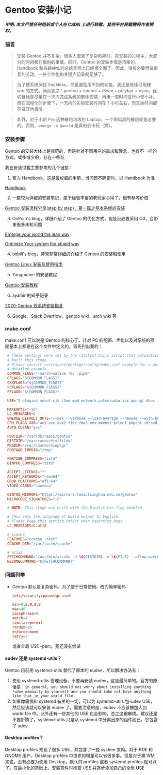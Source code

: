 # Gentoo 安装小记


**_申明: 本文严禁任何组织或个人在 CSDN 上进行转载，其他平台转载需经作者授权。_**

### 前言

> 安装 Gentoo 并不复杂，很多人混淆了复杂和耗时。在安装的过程中，大部分的时间都在做别的事情。同时，Gentoo 的安装步骤是清晰的，Handbook 和各路神仙的总结实际上已经很全面了。因此，没有必要再做重复的劳动，一些个性化的关键点记录就足够了。

> 为了使系统保持 Suckless，尽量避免用不到的功能，我还是继续沿用裸 wm 的方式。简而言之：gentoo + openrc + i3wm + polybar + nvim。我的目标是尽量在一天内完成系统的整体安装，再用一周时间进行小修小补。而在流程化的步骤下，一天内的实际安装时间在 1 小时左右，而其余时间都在做其他事情。

> 此外，对于小新 Pro 这种散热垃圾的 Laptop，一个带风扇的散热架是必要的。否则，`emerge -e @world` 是真的会卡死（哭）。

### 安装步骤

Gentoo 的安装大体上是规范的，但是针对不同用户的需求和理念，也有不一样的方式。或多或少的，存在一些坑

我在安装过程主要参考的几个链接：

1. 官方 Handbook，这是最权威的手册，当问题不确定时，以 Handbook 为准

[Handbook](https://wiki.gentoo.org/wiki/Handbook:AMD64/zh-cn)

2. 一篇较为详细的安装笔记，属于经验丰富的老玩家心得了，很有参考价值

[Gentoo 安装流程分享(step by step)，第一篇之基本系统的安装](https://zhuanlan.zhihu.com/p/122222365)

3. OriPoin's blog，详细介绍了 Gentoo 的优化方式，但是没必要采用 O3，会带来很多未知问题

[Emerge your world the lean way](https://blog.oripoin.me/2022/04/emerge-your-world-the-lean-way/)

[Optimize Your system the stupid way](https://blog.oripoin.me/2022/04/optimize-your-system-the-stupid-way/)

4. bitbili's blog，非常非常详细的介绍了 Gentoo 的安装和使用

[Gentoo Linux 安装及使用指南](https://bitbili.net/gentoo-linux-installation-and-usage-tutorial.html)

5. Yangmame 的安装教程

[Gentoo 安装教程](https://blog.yangmame.org/Gentoo%E5%AE%89%E8%A3%85%E6%95%99%E7%A8%8B.html)

6. ayamir 的知乎记录

[2020-Gentoo 双系统安装指北](https://zhuanlan.zhihu.com/p/166652475)

6. Google，Stack Overflow，gentoo wiki，arch wiki 等

### make.conf

make.conf 可以说是 Gentoo 的核心了，针对 PC 的配置、优化以及对系统的预期基本上都是在这个文件中定义的，首先列出我的：

```make.conf
 # These settings were set by the catalyst build script that automatically
 # built this stage.
 # Please consult /usr/share/portage/config/make.conf.example for a more
 # detailed example.
 COMMON_FLAGS="-march=native -O2 -pipe"
 CFLAGS="${COMMON_FLAGS}"
 CXXFLAGS="${COMMON_FLAGS}"
 FCFLAGS="${COMMON_FLAGS}"
 FFLAGS="${COMMON_FLAGS}"

 USE="X elogind mount cjk i3wm mpd network pulseaudio ipc opengl dbus -gnome -kde"

 MAKEOPTS="-j6"
 LC_MESSAGES=C
 EMERGE_DEFAULT_OPTS="--ask --verbose --load-average --newuse --with-bdeps=y --keep-going --deep"
 CPU_FLAGS_X86="aes avx avx2 f16c fma3 mmx mmxext pclmul popcnt rdrand sse sse2 sse3 sse4_1 sse4_2 ssse3"
 AUTO_CLEAN="yes"

 PORTDIR="/var/db/repos/gentoo"
 DISTDIR="/var/cache/distfiles"
 PKGDIR="/var/chache/binpkgs"
 PORTAGE_TMPDIR="/tmp"

 PORTAGE_COMPRESS="zstd"
 BINPKG_COMPRESS="zstd"

 ACCEPT_LICENSE="*"
 ACCEPT_KEYWORDS="~amd64"
 GRUB_PLATFORMS="efi-64"
 VIDEO_CARDS="nouveau"

 GENTOO_MIRRORS="https://mirrors.tuna.tsinghua.edu.cn/gentoo"
 MICROCODE_SIGNATURES="-S"

 # NOTE: This stage was built with the bindist Use flag enabled

 # This sets the language of build output to English.
 # Please keep this setting intact when reporting bugs.
 LC_MESSAGES=C.utf8

 # ccache
 FEATURES="ccache -test"
 CCACHE_DIR="/var/cache/ccache"

 # aria2
 FETCHCOMMAND="/usr/bin/aria2c -d \${DISTDIR} -o \${FILE} --allow-overwrite=true --max-tries=5 --max-file-not-found=2 --max-concurrent-downloads=5 --connect-timeout=5 --timeout=5 --split=5 --min-split-size=2M --lowest-speed-limit=20K --max-connection-per-server=9 --uri-selector=feedback \${URI}"
 RESUMECOMMAND="${FETCHCOMMAND}"
```

### 问题列举

- Gentoo 默认是复杂密码，为了便于日常使用，改为简单密码：

  ```passwdqc.conf
  /etc/security/passwdqc.conf

  min=8,8,8,8,8
  max=40
  passphrase=0
  match=4
  similar=permit
  random=24
  enforce=none
  retry=3
  ```

  或者全局 USE -pam，我还没有尝试

#### eudev 还是 systemd-utils？

Gentoo 目前用 systemd-utils 替代了原本的 eudev，所以解决办法有：

1. 使用 systemd-utils 管理设备，不要再安装 eudev，这是最简单的。官方的原话是：`in general, you should not worry about installing anything *udev manually by yourself and you should imho not have anything like that in your world file.`
2. 如果你痛恨和 systemd 有关的一切，可以为 systemd-utils 包-udev USE，然后应该就可以安装 eudev 了。需要注意的是，eudev 不应该被加入到 world file 中。此外还有一些其他的 USE 也会影响，总之这很麻烦。建议还是不要折腾了，systemd-utils 只是从 systemd 中分离出来的组件而已，它包含了 udev

#### Desktop profiles？

Desktop profiles 预设了很多 USE，并包含了一些 system 依赖。对于 KDE 和 GNOME 用户，Desktop profiles 中提供的增量可以省很多事。但是对于裸 WM 来说，没有必要为使用 Desktop，默认的 profiles 或者 systemd profiles 就可以了。在最小化的基础上，安装软件时检查 USE 并逐步添加自己的全局 USE

